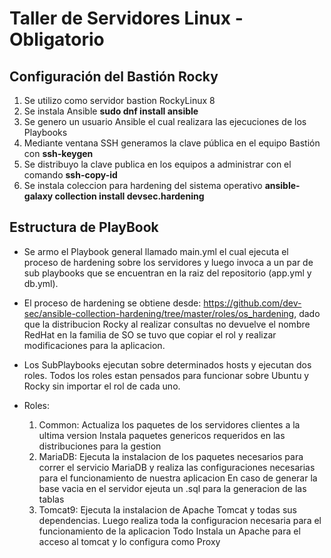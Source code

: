 # Taller de Servidores Linux - Obligatorio

## Configuración del Bastión Rocky

1. Se utilizo como servidor bastion RockyLinux 8
2. Se instala Ansible **sudo dnf install ansible**
3. Se genero un usuario Ansible el cual realizara las ejecuciones de los Playbooks
4. Mediante ventana SSH generamos la clave pública en el equipo Bastión con **ssh-keygen**
5. Se distribuyo la clave publica en los equipos a administrar con el comando **ssh-copy-id**
6. Se instala coleccion para hardening del sistema operativo **ansible-galaxy collection install devsec.hardening**

## Estructura de PlayBook

- Se armo el Playbook general llamado main.yml el cual ejecuta el proceso de hardening sobre los servidores y    luego invoca a un par de sub playbooks que se encuentran en la raiz del repositorio (app.yml y db.yml).

- El proceso de hardening se obtiene desde: <https://github.com/dev-sec/ansible-collection-hardening/tree/master/roles/os_hardening>, dado que la distribucion Rocky al realizar consultas no devuelve el nombre RedHat en la familia de SO
 se tuvo que copiar el rol y realizar modificaciones para la aplicacion.

- Los SubPlaybooks ejecutan sobre determinados hosts y ejecutan dos roles. Todos los roles estan pensados para funcionar sobre Ubuntu y Rocky sin importar el rol de cada uno.
- Roles:
    1. Common:
        Actualiza los paquetes de los servidores clientes a la ultima version
        Instala paquetes genericos requeridos en las distribuciones para la gestion
    2. MariaDB:
        Ejecuta la instalacion de los paquetes necesarios para correr el servicio MariaDB y realiza las configuraciones necesarias para el funcionamiento de nuestra aplicacion
        En caso de generar la base vacia en el servidor ejeuta un .sql para la generacion de las tablas
    3. Tomcat9:
        Ejecuta la instalacion de Apache Tomcat y todas sus dependencias. Luego realiza toda la configuracion necesaria para el funcionamiento de la aplicacion Todo
        Instala un Apache para el acceso al tomcat y lo configura como Proxy
